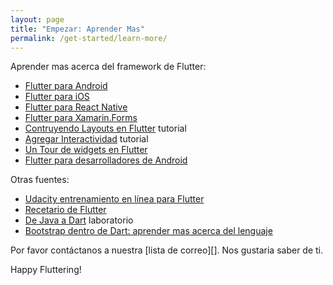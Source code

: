 ```yaml
---
layout: page
title: "Empezar: Aprender Mas"
permalink: /get-started/learn-more/
---
```


Aprender mas acerca del framework de Flutter:

* [Flutter para Android](/flutter-for-android/)
* [Flutter para iOS](/flutter-for-ios/)
* [Flutter para React Native](/flutter-for-react-native/)
* [Flutter para Xamarin.Forms](/flutter-for-xamarin-forms/)
* [Contruyendo Layouts en Flutter](/tutorials/layout/) tutorial
* [Agregar Interactividad](/tutorials/interactive/) tutorial
* [Un Tour de widgets en Flutter](/widgets-intro/)
* [Flutter para desarrolladores de Android](/flutter-for-android/)

Otras fuentes:

* [Udacity entrenamiento en línea para Flutter](https://www.udacity.com/course/build-native-mobile-apps-with-flutter--ud905)
* [Recetario de Flutter](/cookbook/)
* [De Java a Dart](https://codelabs.developers.google.com/codelabs/from-java-to-dart/#0) laboratorio
* [Bootstrap dentro de Dart: aprender mas acerca del lenguaje](/bootstrap-into-dart/)

Por favor contáctanos a nuestra [lista de correo][]. Nos gustaria saber de ti.

Happy Fluttering!

[mailing list]: mailto:flutter-dev@googlegroups.com
